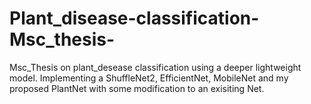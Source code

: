 # Plant_disease-classification-Msc_thesis-
Msc_Thesis on plant_desease classification using a deeper lightweight model. Implementing a ShuffleNet2, EfficientNet, MobileNet and my proposed PlantNet with some modification to an exisiting Net.
